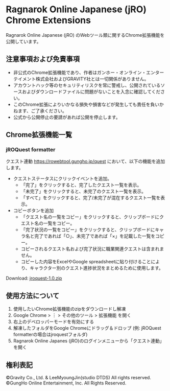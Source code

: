 # Ragnarok Online Japanese (jRO) Chrome Extensions

Ragnarok Online Japanese (jRO) のWebツール類に関するChrome拡張機能を公開しています。

## 注意事項および免責事項

- 非公式のChrome拡張機能であり、作者はガンホー・オンライン・エンターテイメント株式会社およびGRAVITY社とは一切関係がありません。
- アカウントハック等のセキュリティリスクを常に警戒し、公開されているソースおよびダウンロードファイルに問題がないことを入念に確認してください。
- このChrome拡張によりいかなる損失や損害などが発生しても責任を負いかねます、ご了承ください。
- 公式から公開停止の要請があれば公開を停止します。

## Chrome拡張機能一覧

### jROQuest formatter

クエスト連動 https://rowebtool.gungho.jp/quest において、以下の機能を追加します。

- クエストステータスにクリックイベントを追加。
  - 「完了」をクリックすると、完了したクエスト一覧を表示。
  - 「未完了」をクリックすると、未完了のクエスト一覧を表示。
  - 「すべて」をクリックすると、完了/未完了が混在するクエスト一覧を表示。
- コピーボタンを追加
  - 「クエスト名の一覧をコピー」をクリックすると、クリップボードにクエスト名の一覧をコピー。
  - 「完了状況の一覧をコピー」をクリックすると、クリップボードにキャラ名と完了であれば「○」、未完了であれば「×」を記載した一覧をコピー。
  - コピーされるクエスト名および完了状況に職業関連クエストは含まれません。
  - コピーした内容をExcelやGoogle spreadsheetに貼り付けることにより、キャラクター別のクエスト進捗状況をまとめるために使用します。

Download: [jroquest-1.0.zip](https://github.com/full-deviation/rochrome/raw/master/dist/jroquest-1.0.zip)

## 使用方法について

1. 使用したいChrome拡張機能のzipをダウンロードし解凍
1. Google Chrome > ︙ > その他のツール > 拡張機能 を開く
1. 右上のデベロッパーモードを有効にする
1. 解凍したフォルダをGoogle Chromeにドラッグ＆ドロップ
  (例: jROQuest formatterの場合はjroquestフォルダ)
1. Ragnarok Online Japanes (jRO)のログインメニューから「クエスト連動」を開く

## 権利表記

©Gravity Co., Ltd. & LeeMyoungJin(studio DTDS) All rights reserved.
©GungHo Online Entertainment, Inc. All Rights Reserved.
